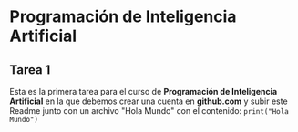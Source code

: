 ﻿# Programación de Inteligencia Artificial

## Tarea 1

Esta es la primera tarea para el curso de **Programación de Inteligencia Artificial** en la que debemos crear una cuenta en **github.com** y subir este Readme junto con un archivo "Hola Mundo" con el contenido:
`print("Hola Mundo")`

